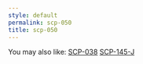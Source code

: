 ```yaml
---
style: default
permalink: scp-050
title: scp-050
---
```

You may also like:
[SCP-038](http://scp-wiki.net/scp-038)
[SCP-145-J](http://scp-wiki.net/scp-145-j)